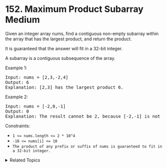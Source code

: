 # 152. Maximum Product Subarray<br> Medium

Given an integer array nums, find a contiguous non-empty subarray within the array that has the largest product, and return the product.

It is guaranteed that the answer will fit in a 32-bit integer.

A subarray is a contiguous subsequence of the array.

Example 1:

<pre>
Input: nums = [2,3,-2,4]
Output: 6
Explanation: [2,3] has the largest product 6.
</pre>

Example 2:

<pre>
Input: nums = [-2,0,-1]
Output: 0
Explanation: The result cannot be 2, because [-2,-1] is not a subarray.
</pre>

Constraints:

- `1 <= nums.length <= 2 * 10^4`
- `-10 <= nums[i] <= 10`
- `The product of any prefix or suffix of nums is guaranteed to fit in a 32-bit integer.`

<details>

<summary> Related Topics </summary>

-   `Array`
-   `Dynamic Programming`

</details>

